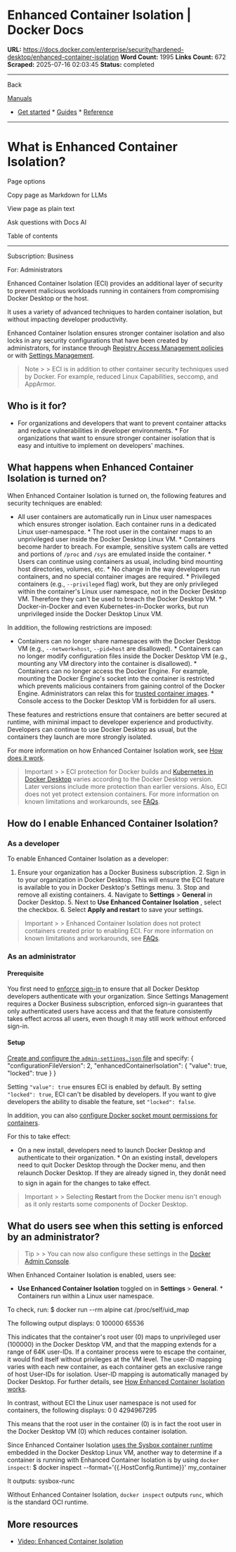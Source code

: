 # Enhanced Container Isolation | Docker Docs

**URL:** https://docs.docker.com/enterprise/security/hardened-desktop/enhanced-container-isolation
**Word Count:** 1995
**Links Count:** 672
**Scraped:** 2025-07-16 02:03:45
**Status:** completed

---

Back

[Manuals](https://docs.docker.com/manuals/)

  * [Get started](https://docs.docker.com/get-started/)   * [Guides](https://docs.docker.com/guides/)   * [Reference](https://docs.docker.com/reference/)

* * *

# What is Enhanced Container Isolation?

Page options

Copy page as Markdown for LLMs

View page as plain text

Ask questions with Docs AI

Table of contents

* * *

Subscription: Business

For: Administrators

Enhanced Container Isolation \(ECI\) provides an additional layer of security to prevent malicious workloads running in containers from compromising Docker Desktop or the host.

It uses a variety of advanced techniques to harden container isolation, but without impacting developer productivity.

Enhanced Container Isolation ensures stronger container isolation and also locks in any security configurations that have been created by administrators, for instance through [Registry Access Management policies](https://docs.docker.com/enterprise/security/hardened-desktop/registry-access-management/) or with [Settings Management](https://docs.docker.com/enterprise/security/hardened-desktop/settings-management/).

> Note >  > ECI is in addition to other container security techniques used by Docker. For example, reduced Linux Capabilities, seccomp, and AppArmor.

## Who is it for?

  * For organizations and developers that want to prevent container attacks and reduce vulnerabilities in developer environments.   * For organizations that want to ensure stronger container isolation that is easy and intuitive to implement on developers' machines.

## What happens when Enhanced Container Isolation is turned on?

When Enhanced Container Isolation is turned on, the following features and security techniques are enabled:

  * All user containers are automatically run in Linux user namespaces which ensures stronger isolation. Each container runs in a dedicated Linux user-namespace.   * The root user in the container maps to an unprivileged user inside the Docker Desktop Linux VM.   * Containers become harder to breach. For example, sensitive system calls are vetted and portions of `/proc` and `/sys` are emulated inside the container.   * Users can continue using containers as usual, including bind mounting host directories, volumes, etc.   * No change in the way developers run containers, and no special container images are required.   * Privileged containers \(e.g., `--privileged` flag\) work, but they are only privileged within the container's Linux user namespace, not in the Docker Desktop VM. Therefore they can't be used to breach the Docker Desktop VM.   * Docker-in-Docker and even Kubernetes-in-Docker works, but run unprivileged inside the Docker Desktop Linux VM.

In addition, the following restrictions are imposed:

  * Containers can no longer share namespaces with the Docker Desktop VM \(e.g., `--network=host`, `--pid=host` are disallowed\).   * Containers can no longer modify configuration files inside the Docker Desktop VM \(e.g., mounting any VM directory into the container is disallowed\).   * Containers can no longer access the Docker Engine. For example, mounting the Docker Engine's socket into the container is restricted which prevents malicious containers from gaining control of the Docker Engine. Administrators can relax this for [trusted container images](https://docs.docker.com/enterprise/security/hardened-desktop/enhanced-container-isolation/config/).   * Console access to the Docker Desktop VM is forbidden for all users.

These features and restrictions ensure that containers are better secured at runtime, with minimal impact to developer experience and productivity. Developers can continue to use Docker Desktop as usual, but the containers they launch are more strongly isolated.

For more information on how Enhanced Container Isolation work, see [How does it work](https://docs.docker.com/enterprise/security/hardened-desktop/enhanced-container-isolation/how-eci-works/).

> Important >  > ECI protection for Docker builds and [Kubernetes in Docker Desktop](https://docs.docker.com/desktop/features/kubernetes/) varies according to the Docker Desktop version. Later versions include more protection than earlier versions. Also, ECI does not yet protect extension containers. For more information on known limitations and workarounds, see [FAQs](https://docs.docker.com/enterprise/security/hardened-desktop/enhanced-container-isolation/faq/).

## How do I enable Enhanced Container Isolation?

### As a developer

To enable Enhanced Container Isolation as a developer:

  1. Ensure your organization has a Docker Business subscription.   2. Sign in to your organization in Docker Desktop. This will ensure the ECI feature is available to you in Docker Desktop's Settings menu.   3. Stop and remove all existing containers.   4. Navigate to **Settings** > **General** in Docker Desktop.   5. Next to **Use Enhanced Container Isolation** , select the checkbox.   6. Select **Apply and restart** to save your settings.

> Important >  > Enhanced Container Isolation does not protect containers created prior to enabling ECI. For more information on known limitations and workarounds, see [FAQs](https://docs.docker.com/enterprise/security/hardened-desktop/enhanced-container-isolation/faq/).

### As an administrator

#### Prerequisite

You first need to [enforce sign-in](https://docs.docker.com/enterprise/security/enforce-sign-in/) to ensure that all Docker Desktop developers authenticate with your organization. Since Settings Management requires a Docker Business subscription, enforced sign-in guarantees that only authenticated users have access and that the feature consistently takes effect across all users, even though it may still work without enforced sign-in.

#### Setup

[Create and configure the `admin-settings.json` file](https://docs.docker.com/enterprise/security/hardened-desktop/settings-management/configure-json-file/) and specify:               {       "configurationFileVersion": 2,       "enhancedContainerIsolation": {         "value": true,         "locked": true       }     }

Setting `"value": true` ensures ECI is enabled by default. By setting `"locked": true`, ECI can't be disabled by developers. If you want to give developers the ability to disable the feature, set `"locked": false`.

In addition, you can also [configure Docker socket mount permissions for containers](https://docs.docker.com/enterprise/security/hardened-desktop/enhanced-container-isolation/config/).

For this to take effect:

  * On a new install, developers need to launch Docker Desktop and authenticate to their organization.   * On an existing install, developers need to quit Docker Desktop through the Docker menu, and then relaunch Docker Desktop. If they are already signed in, they donât need to sign in again for the changes to take effect.

> Important >  > Selecting **Restart** from the Docker menu isn't enough as it only restarts some components of Docker Desktop.

## What do users see when this setting is enforced by an administrator?

> Tip >  > You can now also configure these settings in the [Docker Admin Console](https://docs.docker.com/enterprise/security/hardened-desktop/settings-management/configure-admin-console/).

When Enhanced Container Isolation is enabled, users see:

  * **Use Enhanced Container Isolation** toggled on in **Settings** > **General**.   * Containers run within a Linux user namespace.

To check, run:               $ docker run --rm alpine cat /proc/self/uid_map     

The following output displays:                        0     100000      65536

This indicates that the container's root user \(0\) maps to unprivileged user \(100000\) in the Docker Desktop VM, and that the mapping extends for a range of 64K user-IDs. If a container process were to escape the container, it would find itself without privileges at the VM level. The user-ID mapping varies with each new container, as each container gets an exclusive range of host User-IDs for isolation. User-ID mapping is automatically managed by Docker Desktop. For further details, see [How Enhanced Container Isolation works](https://docs.docker.com/enterprise/security/hardened-desktop/enhanced-container-isolation/how-eci-works/).

In contrast, without ECI the Linux user namespace is not used for containers, the following displays:                        0          0 4294967295

This means that the root user in the container \(0\) is in fact the root user in the Docker Desktop VM \(0\) which reduces container isolation.

Since Enhanced Container Isolation [uses the Sysbox container runtime](https://docs.docker.com/enterprise/security/hardened-desktop/enhanced-container-isolation/how-eci-works/) embedded in the Docker Desktop Linux VM, another way to determine if a container is running with Enhanced Container Isolation is by using `docker inspect`:               $ docker inspect --format='{{.HostConfig.Runtime}}' my_container     

It outputs:               sysbox-runc

Without Enhanced Container Isolation, `docker inspect` outputs `runc`, which is the standard OCI runtime.

## More resources

  * [Video: Enhanced Container Isolation](https://www.youtube.com/watch?v=oA1WQZWnTAk)